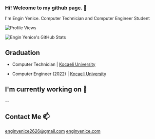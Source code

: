 ### Hi! Welcome to my github page. 👋


I'm Engin Yenice. Computer Technician and Computer Engineer Student

![Profile Views](https://komarev.com/ghpvc/?username=nginY26)

![Engin Yenice's GitHub Stats](https://github-readme-stats.vercel.app/api?username=nginY26&show_icons=true)

## Graduation

- Computer Technician |  [Kocaeli University](http://www.kocaeli.edu.tr/)

- Computer Engineer (2022) |  [Kocaeli University](http://www.kocaeli.edu.tr/)

## I'm currently working on 🔭
--

## Contact Me 📫
enginyenice2626@gmail.com
[enginyenice.com](https://enginyenice.com/)



<!--
**nginY26/nginY26** is a ✨ _special_ ✨ repository because its `README.md` (this file) appears on your GitHub profile.

Here are some ideas to get you started:

- 🔭 I’m currently working on ...
- 🌱 I’m currently learning ...
- 👯 I’m looking to collaborate on ...
- 🤔 I’m looking for help with ...
- 💬 Ask me about ...
- 📫 How to reach me: ...
- 😄 Pronouns: ...
- ⚡ Fun fact: ...
-->

